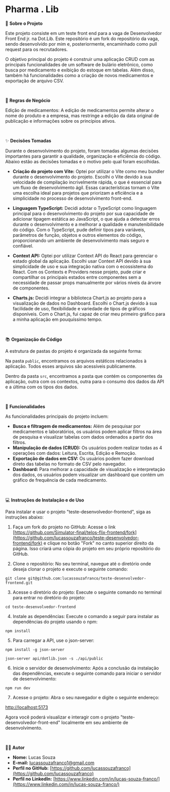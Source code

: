 # Pharma . Lib

📑 **Sobre o Projeto**

Este projeto consiste em um teste front end para a vaga de Desenvolvedor Front End jr. na Dot.Lib. Este repositório é um fork do repositório da vaga, sendo desenvolvido por mim e, posteriormente, encaminhado como pull request para os recrutadores.

O objetivo principal do projeto é construir uma aplicação CRUD com as principais funcionalidades de um software de bulário eletrônico, como busca por medicamento e exibição do estoque em tabelas. Além disso, também há funcionalidades como a criação de novos medicamentos e exportação de arquivo CSV.

&nbsp;

💼 **Regras de Negócio**

Edição de medicamentos: A edição de medicamentos permite alterar o nome do produto e a empresa, mas restringe a edição da data original de publicação e informações sobre os princípios ativos.

&nbsp;

✨ **Decisões Tomadas**

Durante o desenvolvimento do projeto, foram tomadas algumas decisões importantes para garantir a qualidade, organização e eficiência do código. Abaixo estão as decisões tomadas e o motivo pelo qual foram escolhidas.

- **Criação do projeto com Vite:** Optei por utilizar o Vite como meu bundler durante o desenvolvimento do projeto. Escolhi o Vite devido à sua velocidade de compilação incrivelmente rápida, o que é essencial para um fluxo de desenvolvimento ágil. Essas características tornam o Vite uma escolha ideal para projetos que priorizam a eficiência e a simplicidade no processo de desenvolvimento front-end.
  
- **Linguagem TypeScript:** Decidi adotar o TypeScript como linguagem principal para o desenvolvimento do projeto por sua capacidade de adicionar tipagem estática ao JavaScript, o que ajuda a detectar erros durante o desenvolvimento e a melhorar a qualidade e manutenibilidade do código. Com o TypeScript, pude definir tipos para variáveis, parâmetros de função, objetos e outros elementos do código, proporcionando um ambiente de desenvolvimento mais seguro e confiável.
  
- **Context API:** Optei por utilizar Context API do React para gerenciar o estado global da aplicação. Escolhi usar Context API devido à sua simplicidade de uso e sua integração nativa com o ecossistema do React. Com os Contexts e Providers nesse projeto, pude criar e compartilhar os principais estados entre componentes sem a necessidade de passar props manualmente por vários níveis da árvore de componentes.
  
- **Charts.js:** Decidi integrar a biblioteca Chart.js ao projeto para a visualização de dados no Dashboard. Escolhi o Chart.js devido à sua facilidade de uso, flexibilidade e variedade de tipos de gráficos disponíveis. Com o Chart.js, fui capaz de criar meu primeiro gráfico para a minha aplicação em pouquíssimo tempo.

&nbsp;

📚 **Organização do Código**

A estrutura de pastas do projeto é organizada da seguinte forma:


Na pasta `public`, encontramos os arquivos estáticos relacionados à aplicação. Todos esses arquivos são acessíveis publicamente.

Dentro da pasta `src`, encontramos a pasta que contém os componentes da aplicação, outra com os contextos, outra para o consumo dos dados da API e a última com os tipos dos dados.

&nbsp;

🎯 **Funcionalidades**

As funcionalidades principais do projeto incluem:

- **Busca e filtragem de medicamentos:** Além de pesquisar por medicamentos e laboratórios, os usuários podem aplicar filtros na área de pesquisa e visualizar tabelas com dados ordenados a partir dos filtros.
- **Manipulação de dados (CRUD):** Os usuários podem realizar todas as 4 operações com dados: Leitura, Escrita, Edição e Remoção.
- **Exportação de dados em CSV:** Os usuários podem fazer download direto das tabelas no formato de CSV pelo navegador.
- **Dashboard:** Para melhorar a capacidade de visualização e interpretação dos dados, os usuários podem visualizar um dashboard que contém um gráfico de frequência de cada medicamento.

&nbsp;

💻 **Instruções de Instalação e de Uso**

Para instalar e usar o projeto "teste-desenvolvedor-frontend", siga as instruções abaixo:

1. Faça um fork do projeto no GitHub: Acesse o link [https://github.com/Simulator-final/telos-flix-frontend/fork](https://github.com/lucassouzafranco/teste-desenvolvedor-frontend/fork) e clique no botão "Fork" no canto superior direito da página. Isso criará uma cópia do projeto em seu próprio repositório do GitHub.

2. Clone o repositório: No seu terminal, navegue até o diretório onde deseja clonar o projeto e execute o seguinte comando:

`git clone git@github.com:lucassouzafranco/teste-desenvolvedor-frontend.git`


3. Acesse o diretório do projeto: Execute o seguinte comando no terminal para entrar no diretório do projeto:

`cd teste-desenvolvedor-frontend`

4. Instale as dependências: Execute o comando a seguir para instalar as dependências do projeto usando o npm:

`npm install`

5. Para carregar a API, use o json-server:

`npm install -g json-server`

`json-server api/dotlib.json -s ./api/public`

6. Inicie o servidor de desenvolvimento: Após a conclusão da instalação das dependências, execute o seguinte comando para iniciar o servidor de desenvolvimento:

`npm run dev`


7. Acesse o projeto: Abra o seu navegador e digite o seguinte endereço:

[http://localhost:5173](http://localhost:5173)

Agora você poderá visualizar e interagir com o projeto "teste-desenvolvedor-front-end" localmente em seu ambiente de desenvolvimento.

&nbsp;

🤴🏾 **Autor**

- **Nome:** Lucas Souza
- **E-mail:** lucassouzafranco1@gmail.com
- **Perfil no GitHub:** [https://github.com/lucassouzafranco](https://github.com/lucassouzafranco)
- **Perfil no LinkedIn:** [https://www.linkedin.com/in/lucas-souza-franco/](https://www.linkedin.com/in/lucas-souza-franco/)
